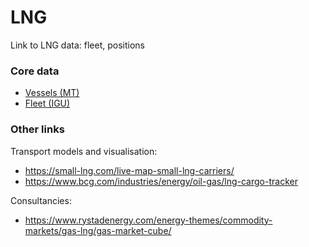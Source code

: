 # LNG
Link to LNG data: fleet, positions

###  Core data

- [Vessels (MT)](https://www.marinetraffic.com/en/data/?asset_type=vessels)
- [Fleet (IGU)](https://igu.org/app/uploads-wp/2020/04/2020-World-LNG-Report.pdf)

### Other links

Transport models and visualisation:

- https://small-lng.com/live-map-small-lng-carriers/
- https://www.bcg.com/industries/energy/oil-gas/lng-cargo-tracker

Consultancies:

- https://www.rystadenergy.com/energy-themes/commodity-markets/gas-lng/gas-market-cube/
